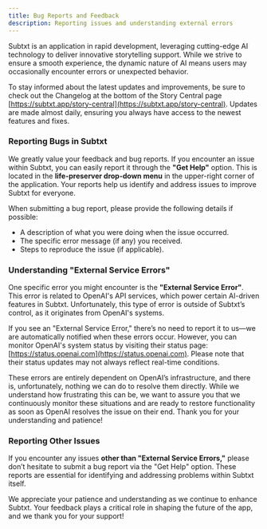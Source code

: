 ```yaml
---
title: Bug Reports and Feedback
description: Reporting issues and understanding external errors
---
```


Subtxt is an application in rapid development, leveraging cutting-edge AI technology to deliver innovative storytelling support. While we strive to ensure a smooth experience, the dynamic nature of AI means users may occasionally encounter errors or unexpected behavior.  

To stay informed about the latest updates and improvements, be sure to check out the Changelog at the bottom of the Story Central page [https://subtxt.app/story-central](https://subtxt.app/story-central). Updates are made almost daily, ensuring you always have access to the newest features and fixes.

### Reporting Bugs in Subtxt

We greatly value your feedback and bug reports. If you encounter an issue within Subtxt, you can easily report it through the **"Get Help"** option. This is located in the **life-preserver drop-down menu** in the upper-right corner of the application. Your reports help us identify and address issues to improve Subtxt for everyone.

When submitting a bug report, please provide the following details if possible:
- A description of what you were doing when the issue occurred.
- The specific error message (if any) you received.
- Steps to reproduce the issue (if applicable).

### Understanding "External Service Errors"

One specific error you might encounter is the **"External Service Error"**. This error is related to OpenAI's API services, which power certain AI-driven features in Subtxt. Unfortunately, this type of error is outside of Subtxt’s control, as it originates from OpenAI's systems. 

If you see an "External Service Error," there’s no need to report it to us—we are automatically notified when these errors occur. However, you can monitor OpenAI's system status by visiting their status page: [https://status.openai.com](https://status.openai.com). Please note that their status updates may not always reflect real-time conditions. 

These errors are entirely dependent on OpenAI’s infrastructure, and there is, unfortunately, nothing we can do to resolve them directly. While we understand how frustrating this can be, we want to assure you that we continuously monitor these situations and are ready to restore functionality as soon as OpenAI resolves the issue on their end. Thank you for your understanding and patience!

### Reporting Other Issues

If you encounter any issues **other than "External Service Errors,"** please don’t hesitate to submit a bug report via the "Get Help" option. These reports are essential for identifying and addressing problems within Subtxt itself.

We appreciate your patience and understanding as we continue to enhance Subtxt. Your feedback plays a critical role in shaping the future of the app, and we thank you for your support!